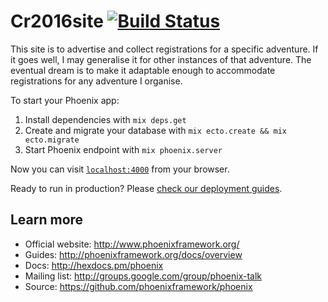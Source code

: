 # Cr2016site [![Build Status](https://travis-ci.org/backspace/adventure-registrations.svg?branch=primary)](https://travis-ci.org/backspace/adventure-registrations)

This site is to advertise and collect registrations for a specific adventure. If it goes well, I may generalise it for other instances of that adventure. The eventual dream is to make it adaptable enough to accommodate registrations for any adventure I organise.

To start your Phoenix app:

  1. Install dependencies with `mix deps.get`
  2. Create and migrate your database with `mix ecto.create && mix ecto.migrate`
  3. Start Phoenix endpoint with `mix phoenix.server`

Now you can visit [`localhost:4000`](http://localhost:4000) from your browser.

Ready to run in production? Please [check our deployment guides](http://www.phoenixframework.org/docs/deployment).

## Learn more

  * Official website: http://www.phoenixframework.org/
  * Guides: http://phoenixframework.org/docs/overview
  * Docs: http://hexdocs.pm/phoenix
  * Mailing list: http://groups.google.com/group/phoenix-talk
  * Source: https://github.com/phoenixframework/phoenix
